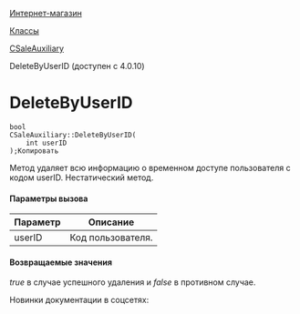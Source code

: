 [Интернет-магазин](/api_help/sale/index.php)

[Классы](/api_help/sale/classes/index.php)

[CSaleAuxiliary](/api_help/sale/classes/csaleauxiliary/index.php)

DeleteByUserID (доступен с 4.0.10)

DeleteByUserID
==============

```
bool
CSaleAuxiliary::DeleteByUserID(
	int userID
);Копировать
```

Метод удаляет всю информацию о временном доступе пользователя с кодом userID. Нестатический метод.

#### Параметры вызова

| Параметр | Описание |
| --- | --- |
| userID | Код пользователя. |

#### Возвращаемые значения

*true* в случае успешного удаления и *false* в противном случае.

Новинки документации в соцсетях:
